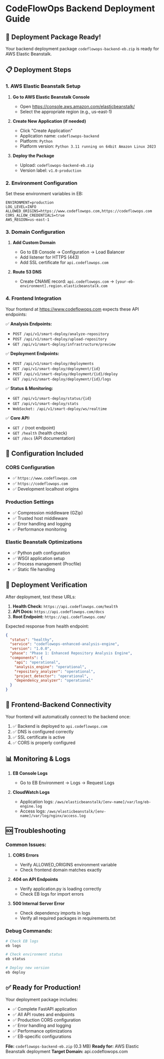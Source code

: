 # CodeFlowOps Backend Deployment Guide

## 🎯 Deployment Package Ready!

Your backend deployment package `codeflowops-backend-eb.zip` is ready for AWS Elastic Beanstalk.

## 📋 Deployment Steps

### 1. AWS Elastic Beanstalk Setup

1. **Go to AWS Elastic Beanstalk Console**
   - Open https://console.aws.amazon.com/elasticbeanstalk/
   - Select the appropriate region (e.g., us-east-1)

2. **Create New Application (if needed)**
   - Click "Create Application"
   - Application name: `codeflowops-backend`
   - Platform: `Python`
   - Platform version: `Python 3.11 running on 64bit Amazon Linux 2023`

3. **Deploy the Package**
   - Upload: `codeflowops-backend-eb.zip`
   - Version label: `v1.0-production`

### 2. Environment Configuration

Set these environment variables in EB:

```
ENVIRONMENT=production
LOG_LEVEL=INFO
ALLOWED_ORIGINS=https://www.codeflowops.com,https://codeflowops.com
CORS_ALLOW_CREDENTIALS=true
AWS_REGION=us-east-1
```

### 3. Domain Configuration

1. **Add Custom Domain**
   - Go to EB Console → Configuration → Load Balancer
   - Add listener for HTTPS (443)
   - Add SSL certificate for `api.codeflowops.com`

2. **Route 53 DNS**
   - Create CNAME record: `api.codeflowops.com` → `[your-eb-environment].region.elasticbeanstalk.com`

### 4. Frontend Integration

Your frontend at https://www.codeflowops.com expects these API endpoints:

✅ **Analysis Endpoints:**
- `POST /api/v1/smart-deploy/analyze-repository`
- `POST /api/v1/smart-deploy/upload-repository`
- `GET /api/v1/smart-deploy/infrastructure/preview`

✅ **Deployment Endpoints:**
- `POST /api/v1/smart-deploy/deployments`
- `GET /api/v1/smart-deploy/deployment/{id}`
- `POST /api/v1/smart-deploy/deployment/{id}/deploy`
- `GET /api/v1/smart-deploy/deployment/{id}/logs`

✅ **Status & Monitoring:**
- `GET /api/v1/smart-deploy/status/{id}`
- `GET /api/v1/smart-deploy/stats`
- `WebSocket: /api/v1/smart-deploy/ws/realtime`

✅ **Core API:**
- `GET /` (root endpoint)
- `GET /health` (health check)
- `GET /docs` (API documentation)

## 🔧 Configuration Included

### CORS Configuration
- ✅ `https://www.codeflowops.com`
- ✅ `https://codeflowops.com`
- ✅ Development localhost origins

### Production Settings
- ✅ Compression middleware (GZip)
- ✅ Trusted host middleware
- ✅ Error handling and logging
- ✅ Performance monitoring

### Elastic Beanstalk Optimizations
- ✅ Python path configuration
- ✅ WSGI application setup
- ✅ Process management (Procfile)
- ✅ Static file handling

## 🚀 Deployment Verification

After deployment, test these URLs:

1. **Health Check:** `https://api.codeflowops.com/health`
2. **API Docs:** `https://api.codeflowops.com/docs`
3. **Root Endpoint:** `https://api.codeflowops.com/`

Expected response from health endpoint:
```json
{
  "status": "healthy",
  "service": "codeflowops-enhanced-analysis-engine",
  "version": "1.0.0",
  "phase": "Phase 1: Enhanced Repository Analysis Engine",
  "components": {
    "api": "operational",
    "analysis_engine": "operational",
    "repository_analyzer": "operational",
    "project_detector": "operational",
    "dependency_analyzer": "operational"
  }
}
```

## 🔗 Frontend-Backend Connectivity

Your frontend will automatically connect to the backend once:

1. ✅ Backend is deployed to `api.codeflowops.com`
2. ✅ DNS is configured correctly
3. ✅ SSL certificate is active
4. ✅ CORS is properly configured

## 📊 Monitoring & Logs

1. **EB Console Logs**
   - Go to EB Environment → Logs → Request Logs

2. **CloudWatch Logs**
   - Application logs: `/aws/elasticbeanstalk/[env-name]/var/log/eb-engine.log`
   - Access logs: `/aws/elasticbeanstalk/[env-name]/var/log/nginx/access.log`

## 🆘 Troubleshooting

### Common Issues:

1. **CORS Errors**
   - Verify ALLOWED_ORIGINS environment variable
   - Check frontend domain matches exactly

2. **404 on API Endpoints**
   - Verify application.py is loading correctly
   - Check EB logs for import errors

3. **500 Internal Server Error**
   - Check dependency imports in logs
   - Verify all required packages in requirements.txt

### Debug Commands:
```bash
# Check EB logs
eb logs

# Check environment status
eb status

# Deploy new version
eb deploy
```

## ✅ Ready for Production!

Your deployment package includes:
- ✅ Complete FastAPI application
- ✅ All API routes and endpoints
- ✅ Production CORS configuration
- ✅ Error handling and logging
- ✅ Performance optimizations
- ✅ EB-specific configurations

**File:** `codeflowops-backend-eb.zip` (0.3 MB)
**Ready for:** AWS Elastic Beanstalk deployment
**Target Domain:** api.codeflowops.com
